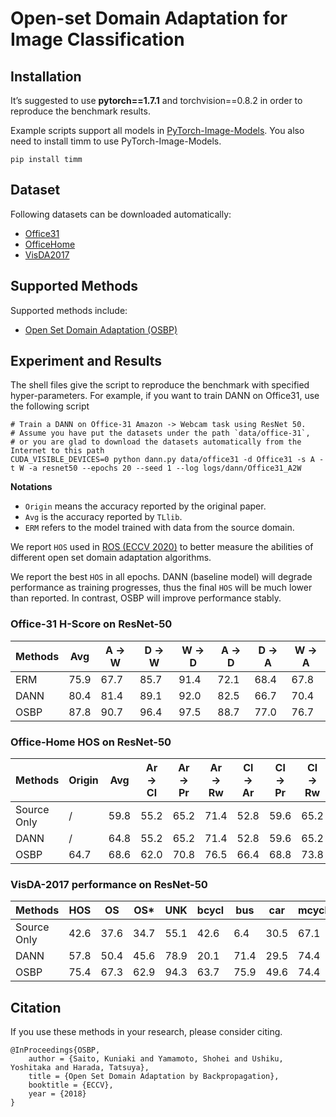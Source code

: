 # Open-set Domain Adaptation for Image Classification

## Installation
It’s suggested to use **pytorch==1.7.1** and torchvision==0.8.2 in order to reproduce the benchmark results.

Example scripts support all models in [PyTorch-Image-Models](https://github.com/rwightman/pytorch-image-models).
You also need to install timm to use PyTorch-Image-Models.

```
pip install timm
```

## Dataset

Following datasets can be downloaded automatically:

- [Office31](https://www.cc.gatech.edu/~judy/domainadapt/)
- [OfficeHome](https://www.hemanthdv.org/officeHomeDataset.html)
- [VisDA2017](http://ai.bu.edu/visda-2017/)

## Supported Methods

Supported methods include:

- [Open Set Domain Adaptation (OSBP)](https://arxiv.org/abs/1804.10427)

## Experiment and Results

The shell files give the script to reproduce the benchmark with specified hyper-parameters.
For example, if you want to train DANN on Office31, use the following script

```shell script
# Train a DANN on Office-31 Amazon -> Webcam task using ResNet 50.
# Assume you have put the datasets under the path `data/office-31`, 
# or you are glad to download the datasets automatically from the Internet to this path
CUDA_VISIBLE_DEVICES=0 python dann.py data/office31 -d Office31 -s A -t W -a resnet50 --epochs 20 --seed 1 --log logs/dann/Office31_A2W
```

**Notations**
- ``Origin`` means the accuracy reported by the original paper.
- ``Avg`` is the accuracy reported by `TLlib`.
- ``ERM`` refers to the model trained with data from the source domain.

We report ``HOS`` used in [ROS (ECCV 2020)](http://www.ecva.net/papers/eccv_2020/papers_ECCV/papers/123610409.pdf) to better measure the abilities of different open set domain adaptation algorithms.

We report the best ``HOS`` in all epochs.
DANN (baseline model) will degrade performance as training progresses, thus the
final ``HOS`` will be much lower than reported.
In contrast, OSBP will improve performance stably.


### Office-31 H-Score on ResNet-50

| Methods     | Avg  | A → W | D → W | W → D | A → D | D → A | W → A |
|-------------|------|-------|-------|-------|-------|-------|-------|
| ERM         | 75.9 | 67.7  | 85.7  | 91.4  | 72.1  | 68.4  | 67.8  |
| DANN        | 80.4 | 81.4  | 89.1  | 92.0  | 82.5  | 66.7  | 70.4  |
| OSBP        | 87.8 | 90.7  | 96.4  | 97.5  | 88.7  | 77.0  | 76.7  |

### Office-Home HOS on ResNet-50

| Methods     | Origin | Avg  | Ar → Cl | Ar → Pr | Ar → Rw | Cl → Ar | Cl → Pr | Cl → Rw | Pr → Ar | Pr → Cl | Pr → Rw | Rw → Ar | Rw → Cl | Rw → Pr |
|-------------|--------|------|---------|---------|---------|---------|---------|---------|---------|---------|---------|---------|---------|---------|
| Source Only | /      | 59.8 | 55.2    | 65.2    | 71.4    | 52.8    | 59.6    | 65.2    | 55.8    | 44.8    | 68.0    | 63.8    | 49.4    | 68.0    |
| DANN        | /      | 64.8 | 55.2    | 65.2    | 71.4    | 52.8    | 59.6    | 65.2    | 55.8    | 44.8    | 68.0    | 63.8    | 49.4    | 68.0    |
| OSBP        | 64.7   | 68.6 | 62.0    | 70.8    | 76.5    | 66.4    | 68.8    | 73.8    | 65.8    | 57.1    | 75.4    | 70.6    | 60.6    | 75.9    |

### VisDA-2017 performance on ResNet-50
| Methods     | HOS  | OS   | OS*  | UNK  | bcycl | bus  | car  | mcycl | train | truck |
|-------------|------|------|------|------|-------|------|------|-------|-------|-------|
| Source Only | 42.6 | 37.6 | 34.7 | 55.1 | 42.6  | 6.4  | 30.5 | 67.1  | 84.0  | 0.2   |
| DANN        | 57.8 | 50.4 | 45.6 | 78.9 | 20.1  | 71.4 | 29.5 | 74.4  | 67.8  | 10.4  |
| OSBP        | 75.4 | 67.3 | 62.9 | 94.3 | 63.7  | 75.9 | 49.6 | 74.4  | 86.2  | 27.3  |

## Citation
If you use these methods in your research, please consider citing.

```
@InProceedings{OSBP,
    author = {Saito, Kuniaki and Yamamoto, Shohei and Ushiku, Yoshitaka and Harada, Tatsuya},
    title = {Open Set Domain Adaptation by Backpropagation},
    booktitle = {ECCV},
    year = {2018}
}
```

